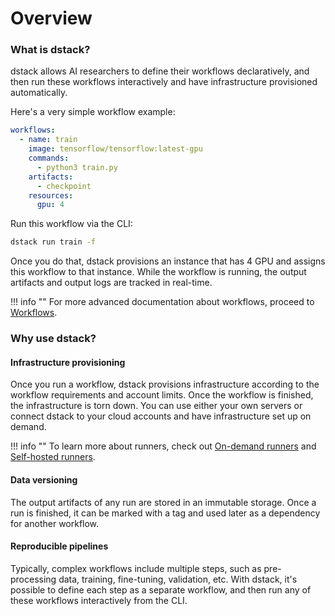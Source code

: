 # Overview 

### What is dstack? 

dstack allows AI researchers to define their workflows declaratively, and then run these workflows interactively 
and have infrastructure provisioned automatically.

Here's a very simple workflow example:

```yaml
workflows:
  - name: train
    image: tensorflow/tensorflow:latest-gpu
    commands:
      - python3 train.py
    artifacts:
      - checkpoint
    resources:
      gpu: 4
```

Run this workflow via the CLI:

```bash
dstack run train -f
```

Once you do that, dstack provisions an instance that has 4 GPU and assigns this workflow to that instance. 
While the workflow is running, the output artifacts and output logs are tracked in real-time.

!!! info ""
    For more advanced documentation about workflows, proceed to [Workflows](workflows.md).

### Why use dstack?

#### Infrastructure provisioning

Once you run a workflow, dstack provisions infrastructure according to the workflow requirements and account limits. 
Once the workflow is finished, the infrastructure is torn down. You can use either your own servers or connect
dstack to your cloud accounts and have infrastructure set up on demand.

!!! info ""
    To learn more about runners, check out [On-demand runners](on-demand-runners.md) and [Self-hosted runners](self-hosted-runners.md).

#### Data versioning

The output artifacts of any run are stored in an immutable storage. Once a run is finished, it can be marked with a tag and 
used later as a dependency for another workflow.

#### Reproducible pipelines

Typically, complex workflows include multiple steps, such as pre-processing data, training, fine-tuning, validation, etc.
With dstack, it's possible to define each step as a separate workflow, and then run any of these workflows interactively
from the CLI.